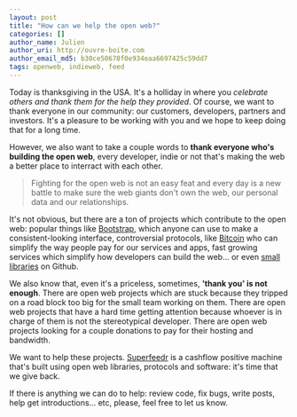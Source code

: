 ```yaml
---
layout: post
title: "How can we help the open web?"
categories: []
author_name: Julien
author_uri: http://ouvre-boite.com
author_email_md5: b30ce50678f0e934eaa6697425c59dd7
tags: openweb, indieweb, feed
---
```


Today is thanksgiving in the USA. It's a holliday in where you *celebrate others and thank them for the help they provided*. Of course, we want to thank everyone in our community: our customers, developers, partners and investors. It's a pleasure to be working with you and we hope to keep doing that for a long time.

However, we also want to take a couple words to **thank everyone who's building the open web**, every developer, indie or not that's making the web a better place to interract with each other. 

> Fighting for the open web is not an easy feat and every day is a new battle to make sure the web giants don't own the web, our personal data and our relationships. 

It's not obvious, but there are a ton of projects which contribute to the open web: popular things like [Bootstrap](http://getbootstrap.com/), which anyone can use to make a consistent-looking interface, controversial protocols, like [Bitcoin](http://bitcoin.org/en/) who can simplify the way people pay for our services and apps, fast growing services which simplify how developers can build the web... or even [small libraries](https://github.com/node-xmpp/node-xmpp) on Github.

We also know that, even it's a priceless, sometimes, **'thank you' is not enough**. There are open web projects which are stuck because they tripped on a road block too big for the small team working on them. There are open web projects that have a hard time getting attention because whoever is in charge of them is not the stereotypical developer. There are open web projects looking for a couple donations to pay for their hosting and bandwidth.

We want to help these projects. [Superfeedr](http://superfeedr.com) is a cashflow positive machine that's built using open web libraries, protocols and software: it's time that we give back.

If there is anything we can do to help: review code, fix bugs, write posts, help get introductions... etc, please, feel free to let us know.

